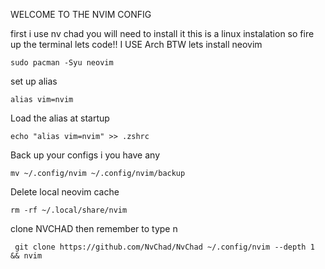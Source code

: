 WELCOME TO THE NVIM CONFIG

first i use nv chad you will need to install it 
this is a linux instalation
so fire up the terminal
lets code!!
I USE Arch BTW
lets install neovim
```
sudo pacman -Syu neovim
```
set up alias
```
alias vim=nvim
```
Load the alias at startup
```
echo "alias vim=nvim" >> .zshrc
```
Back up your configs i you have any
```
mv ~/.config/nvim ~/.config/nvim/backup
```
Delete local neovim cache
```
rm -rf ~/.local/share/nvim
```
clone NVCHAD then remember to type n
```
 git clone https://github.com/NvChad/NvChad ~/.config/nvim --depth 1 && nvim
```
